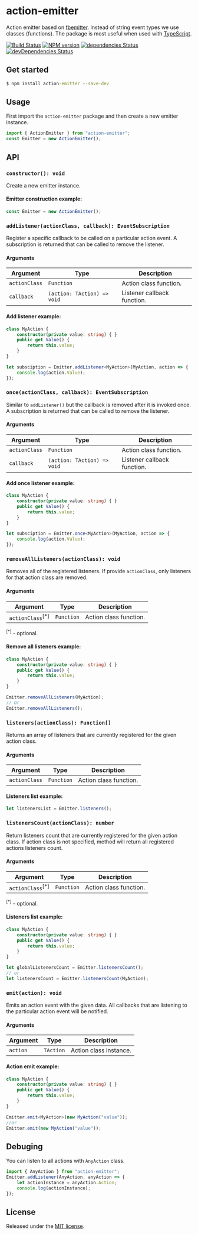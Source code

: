 # action-emitter
Action emitter based on [fbemitter](https://github.com/facebook/emitter). Instead of string event types we use classes (functions).
The package is most useful when used with [TypeScript](http://typescriptlang.org).

[![Build Status](https://travis-ci.org/SimplrJS/action-emitter.svg?branch=master)](https://travis-ci.org/SimplrJS/action-emitter)
[![NPM version](http://img.shields.io/npm/v/action-emitter.svg)](https://www.npmjs.com/package/action-emitter) [![dependencies Status](https://david-dm.org/simplrjs/action-emitter/status.svg)](https://david-dm.org/simplrjs/action-emitter) [![devDependencies Status](https://david-dm.org/simplrjs/action-emitter/dev-status.svg)](https://david-dm.org/simplrjs/action-emitter?type=dev)


## Get started
```cmd
$ npm install action-emitter --save-dev
```

## Usage
First import the `action-emitter` package and then create a new emitter instance.
```ts
import { ActionEmitter } from "action-emitter";
const Emitter = new ActionEmitter();
```


## API

### `constructor(): void`
Create a new emitter instance.

#### Emitter construction example:
```ts
const Emitter = new ActionEmitter();
```

### `addListener(actionClass, callback): EventSubscription`
Register a specific callback to be called on a particular action event. A subscription is returned that can be called to remove the listener.

#### Arguments
| Argument      | Type                        | Description                 |
|---------------|-----------------------------|-----------------------------|
| `actionClass` | `Function`                  | Action class function.      |
| `callback`    | `(action: TAction) => void` | Listener callback function. |


#### Add listener example:
```ts
class MyAction {
    constructor(private value: string) { }
    public get Value() {
        return this.value;
    }
}

let subsciption = Emitter.addListener<MyAction>(MyAction, action => {
    console.log(action.Value);
});
```


### `once(actionClass, callback): EventSubscription`
Similar to `addListener()` but the callback is removed after it is invoked once. A subscription is returned that can be called to remove the listener.

#### Arguments
| Argument      | Type                        | Description                 |
|---------------|-----------------------------|-----------------------------|
| `actionClass` | `Function`                  | Action class function.      |
| `callback`    | `(action: TAction) => void` | Listener callback function. |

#### Add once listener example:
```ts
class MyAction {
    constructor(private value: string) { }
    public get Value() {
        return this.value;
    }
}

let subsciption = Emitter.once<MyAction>(MyAction, action => {
    console.log(action.Value);
});
```


### `removeAllListeners(actionClass): void`
Removes all of the registered listeners. If provide `actionClass`, only listeners for that action class are removed.

#### Arguments
| Argument                    | Type        | Description                 |
|-----------------------------|-------------|-----------------------------|
| `actionClass`<sup>[*]</sup> | `Function`  | Action class function.      |

<sup>[*]</sup> - optional.

#### Remove all listeners example:
```ts
class MyAction {
    constructor(private value: string) { }
    public get Value() {
        return this.value;
    }
}

Emitter.removeAllListeners(MyAction);
// Or
Emitter.removeAllListeners();
```


### `listeners(actionClass): Function[]`
Returns an array of listeners that are currently registered for the given action class.

#### Arguments
| Argument      | Type       | Description                 |
|---------------|------------|-----------------------------|
| `actionClass` | `Function` | Action class function.      |


#### Listeners list example:
```ts
let listenersList = Emitter.listeners();
```


### `listenersCount(actionClass): number`
Return listeners count that are currently registered for the given action class. 
If action class is not specified, method will return all registered actions listeners count.

#### Arguments
| Argument                    | Type       | Description                 |
|-----------------------------|------------|-----------------------------|
| `actionClass`<sup>[*]</sup> | `Function` | Action class function.      |

<sup>[*]</sup> - optional.

#### Listeners list example:
```ts
class MyAction {
    constructor(private value: string) { }
    public get Value() {
        return this.value;
    }
}

let globalListenersCount = Emitter.listenersCount();
// or 
let listenersCount = Emitter.listenersCount(MyAction);
```


### `emit(action): void`
Emits an action event with the given data. All callbacks that are listening to the particular action event will be notified.

#### Arguments
| Argument      | Type      | Description                 |
|---------------|-----------|-----------------------------|
| `action`      | `TAction` | Action class instance.      |


#### Action emit example:
```ts
class MyAction {
    constructor(private value: string) { }
    public get Value() {
        return this.value;
    }
}

Emitter.emit<MyAction>(new MyAction("value"));
//or 
Emitter.emit(new MyAction("value"));
```

## Debuging
You can listen to all actions with `AnyAction` class.
```ts
import { AnyAction } from "action-emitter";
Emitter.addListener(AnyAction, anyAction => {
    let actionInstance = anyAction.Action;
    console.log(actionInstance);
});
```


## License
Released under the [MIT license](LICENSE).
